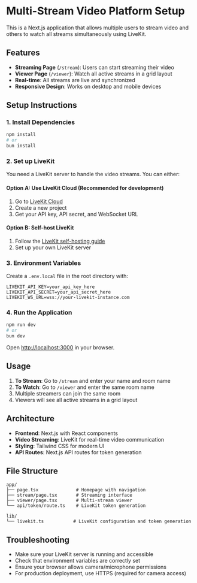 # Multi-Stream Video Platform Setup

This is a Next.js application that allows multiple users to stream video and others to watch all streams simultaneously using LiveKit.

## Features

- **Streaming Page** (`/stream`): Users can start streaming their video
- **Viewer Page** (`/viewer`): Watch all active streams in a grid layout
- **Real-time**: All streams are live and synchronized
- **Responsive Design**: Works on desktop and mobile devices

## Setup Instructions

### 1. Install Dependencies

```bash
npm install
# or
bun install
```

### 2. Set up LiveKit

You need a LiveKit server to handle the video streams. You can either:

#### Option A: Use LiveKit Cloud (Recommended for development)

1. Go to [LiveKit Cloud](https://cloud.livekit.io/)
2. Create a new project
3. Get your API key, API secret, and WebSocket URL

#### Option B: Self-host LiveKit

1. Follow the [LiveKit self-hosting guide](https://docs.livekit.io/deploy/)
2. Set up your own LiveKit server

### 3. Environment Variables

Create a `.env.local` file in the root directory with:

```env
LIVEKIT_API_KEY=your_api_key_here
LIVEKIT_API_SECRET=your_api_secret_here
LIVEKIT_WS_URL=wss://your-livekit-instance.com
```

### 4. Run the Application

```bash
npm run dev
# or
bun dev
```

Open [http://localhost:3000](http://localhost:3000) in your browser.

## Usage

1. **To Stream**: Go to `/stream` and enter your name and room name
2. **To Watch**: Go to `/viewer` and enter the same room name
3. Multiple streamers can join the same room
4. Viewers will see all active streams in a grid layout

## Architecture

- **Frontend**: Next.js with React components
- **Video Streaming**: LiveKit for real-time video communication
- **Styling**: Tailwind CSS for modern UI
- **API Routes**: Next.js API routes for token generation

## File Structure

```
app/
├── page.tsx              # Homepage with navigation
├── stream/page.tsx       # Streaming interface
├── viewer/page.tsx       # Multi-stream viewer
└── api/token/route.ts    # LiveKit token generation

lib/
└── livekit.ts           # LiveKit configuration and token generation
```

## Troubleshooting

- Make sure your LiveKit server is running and accessible
- Check that environment variables are correctly set
- Ensure your browser allows camera/microphone permissions
- For production deployment, use HTTPS (required for camera access)
